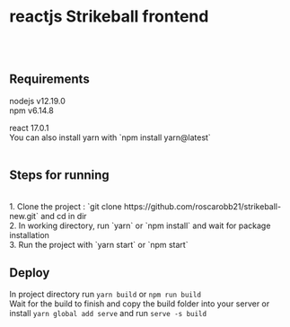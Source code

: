# reactjs Strikeball frontend
<br>
<br>

## Requirements

nodejs v12.19.0
<br>
npm v6.14.8
<br>
<p>react 17.0.1
  <br>
You can also install yarn with `npm install yarn@latest`
<br>
<br>
  
## Steps for running

<br>
1. Clone the project : `git clone https://github.com/roscarobb21/strikeball-new.git` and cd in dir
  <br>
2. In working directory, run `yarn` or `npm install` and wait for package installation
  <br>
3. Run the project with `yarn start` or `npm start`
  <br>

## Deploy

In project directory run `yarn build` or `npm run build`
  <br>
Wait for the build to finish and copy the build folder into your server or install `yarn global add serve` and run `serve -s build`
